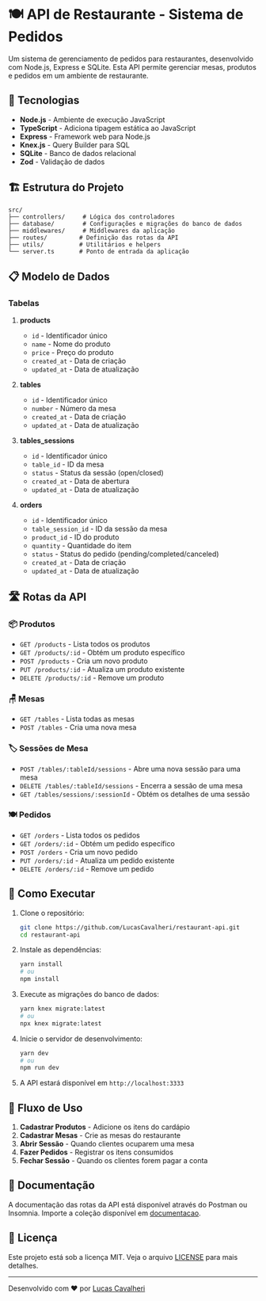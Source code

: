 # 🍽️ API de Restaurante - Sistema de Pedidos

Um sistema de gerenciamento de pedidos para restaurantes, desenvolvido com Node.js, Express e SQLite. Esta API permite gerenciar mesas, produtos e pedidos em um ambiente de restaurante.

## 🚀 Tecnologias

- **Node.js** - Ambiente de execução JavaScript
- **TypeScript** - Adiciona tipagem estática ao JavaScript
- **Express** - Framework web para Node.js
- **Knex.js** - Query Builder para SQL
- **SQLite** - Banco de dados relacional
- **Zod** - Validação de dados

## 🏗️ Estrutura do Projeto

```
src/
├── controllers/     # Lógica dos controladores
├── database/        # Configurações e migrações do banco de dados
├── middlewares/     # Middlewares da aplicação
├── routes/         # Definição das rotas da API
├── utils/          # Utilitários e helpers
└── server.ts       # Ponto de entrada da aplicação
```

## 📋 Modelo de Dados

### Tabelas

1. **products**
   - `id` - Identificador único
   - `name` - Nome do produto
   - `price` - Preço do produto
   - `created_at` - Data de criação
   - `updated_at` - Data de atualização

2. **tables**
   - `id` - Identificador único
   - `number` - Número da mesa
   - `created_at` - Data de criação
   - `updated_at` - Data de atualização

3. **tables_sessions**
   - `id` - Identificador único
   - `table_id` - ID da mesa
   - `status` - Status da sessão (open/closed)
   - `created_at` - Data de abertura
   - `updated_at` - Data de atualização

4. **orders**
   - `id` - Identificador único
   - `table_session_id` - ID da sessão da mesa
   - `product_id` - ID do produto
   - `quantity` - Quantidade do item
   - `status` - Status do pedido (pending/completed/canceled)
   - `created_at` - Data de criação
   - `updated_at` - Data de atualização

## 🛣️ Rotas da API

### 📦 Produtos
- `GET /products` - Lista todos os produtos
- `GET /products/:id` - Obtém um produto específico
- `POST /products` - Cria um novo produto
- `PUT /products/:id` - Atualiza um produto existente
- `DELETE /products/:id` - Remove um produto

### 🪑 Mesas
- `GET /tables` - Lista todas as mesas
- `POST /tables` - Cria uma nova mesa

### 🏷️ Sessões de Mesa
- `POST /tables/:tableId/sessions` - Abre uma nova sessão para uma mesa
- `DELETE /tables/:tableId/sessions` - Encerra a sessão de uma mesa
- `GET /tables/sessions/:sessionId` - Obtém os detalhes de uma sessão

### 🍽️ Pedidos
- `GET /orders` - Lista todos os pedidos
- `GET /orders/:id` - Obtém um pedido específico
- `POST /orders` - Cria um novo pedido
- `PUT /orders/:id` - Atualiza um pedido existente
- `DELETE /orders/:id` - Remove um pedido

## 🚀 Como Executar

1. Clone o repositório:
   ```bash
   git clone https://github.com/LucasCavalheri/restaurant-api.git
   cd restaurant-api
   ```

2. Instale as dependências:
   ```bash
   yarn install
   # ou
   npm install
   ```

3. Execute as migrações do banco de dados:
   ```bash
   yarn knex migrate:latest
   # ou
   npx knex migrate:latest
   ```

4. Inicie o servidor de desenvolvimento:
   ```bash
   yarn dev
   # ou
   npm run dev
   ```

5. A API estará disponível em `http://localhost:3333`

## 🔄 Fluxo de Uso

1. **Cadastrar Produtos** - Adicione os itens do cardápio
2. **Cadastrar Mesas** - Crie as mesas do restaurante
3. **Abrir Sessão** - Quando clientes ocuparem uma mesa
4. **Fazer Pedidos** - Registrar os itens consumidos
5. **Fechar Sessão** - Quando os clientes forem pagar a conta

## 📝 Documentação

A documentação das rotas da API está disponível através do Postman ou Insomnia. Importe a coleção disponível em [documentacao](documentacao).

## 📄 Licença

Este projeto está sob a licença MIT. Veja o arquivo [LICENSE](LICENSE) para mais detalhes.

---

Desenvolvido com ❤️ por [Lucas Cavalheri](https://github.com/LucasCavalheri)
